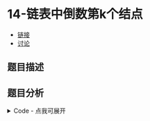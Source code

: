 # 14-链表中倒数第k个结点

- [链接](https://www.nowcoder.com/practice/529d3ae5a407492994ad2a246518148a)
- [讨论](https://www.nowcoder.com/questionTerminal/529d3ae5a407492994ad2a246518148a)

## 题目描述

## 题目分析

<details>
<summary>Code - 点我可展开</summary>

<<<@/books/code/jz/14.cpp

</details>

